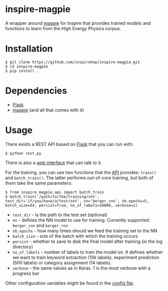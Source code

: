 # inspire-magpie

A wrapper around [magpie](https://github.com/inspirehep/magpie) for Inspire that provides trained models and functions to learn from the High Energy Physics corpus.

# Installation

```
$ git clone https://github.com/inspirehep/inspire-magpie.git
$ cd inspire-magpie
$ pip install .
```

# Dependencies
 - [Flask](http://flask.pocoo.org/)
 - [magpie](https://github.com/inspirehep/magpie) (and all that comes with it)

# Usage
There exists a REST API based on [Flask](http://flask.pocoo.org/) that you can run with:
```
$ python rest.py
```
There is also a [web interface](https://github.com/eamonnmag/magpie_web) that can talk to it.

For the training, you can use two functions that the [API](https://github.com/inspirehep/inspire-magpie/blob/master/inspire_magpie/api.py) provides: `train()` and `batch_train()`. The latter performs out-of-core training, but both of them take the same parameters:
```
$ from inspire_magpie.api import batch_train
$ batch_train('/path/to/the/training/set', test_dir='if/you/have/a/test/set', nn='berger_cnn', nb_epochs=5, batch_size=64, persist=True, no_of_labels=10000, verbose=1)
```
 - `test_dir` - is the path to the test set (optional)
 - `nn` - defines the NN model to use for training. Currently supported: `berger_cnn` and `berger_rnn`
 - `nb_epochs` - how many times should we feed the training set to the NN
 - `batch_size` - size of the batch with which the training occurs
 - `persist` - whether to save to disk the final model after training (in the log directory)
 - `no_of_labels` - number of labels to train the model on. It defines whether we want to train keyword extraction (10k labels), experiment prediction (500 labels) or category assignment (14 labels). 
 - `verbose` - the same values as in Keras. 1 is the most verbose with a progress bar

Other configuration variables might be found in the [config file](https://github.com/inspirehep/inspire-magpie/blob/master/inspire_magpie/config.py).
